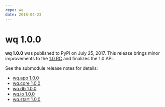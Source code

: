 ```yaml
---
repo: wq
date: 2018-04-23
---
```


# wq 1.0.0

**wq 1.0.0** was published to PyPI on July 25, 2017.  This release brings minor improvements to the [1.0 RC](./wq-1.0.0rc1.md) and finalizes the 1.0 API.

See the submodule release notes for details:
- [wq.app 1.0.0](./wq.app-1.0.0.md)
- [wq.core 1.0.0](./wq.build-1.0.0.md)
- [wq.db 1.0.0](./wq.db-1.0.0.md)
- [wq.io 1.0.0](https://django-data-wizard.wq.io/releases/itertable-1.0.0)
- [wq.start 1.0.0](./wq.create-1.0.0.md)
